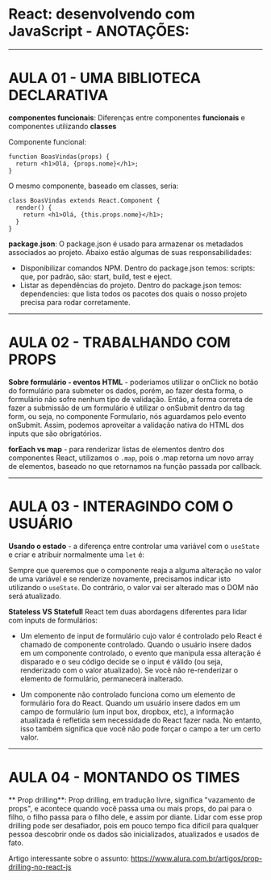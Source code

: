 # React: desenvolvendo com JavaScript - ANOTAÇÕES:

---

# AULA 01 - UMA BIBLIOTECA DECLARATIVA
**componentes funcionais**:
Diferenças entre componentes **funcionais** e componentes utilizando **classes**

Componente funcional:
```
function BoasVindas(props) {
  return <h1>Olá, {props.nome}</h1>;
}
```

O mesmo componente, baseado em classes, seria:
```
class BoasVindas extends React.Component {
  render() {
    return <h1>Olá, {this.props.nome}</h1>;
  }
}
```

**package.json**:
O package.json é usado para armazenar os metadados associados ao projeto. Abaixo estão algumas de suas responsabilidades:
 - Disponibilizar comandos NPM. Dentro do package.json temos: scripts: que, por padrão, são: start, build, test e eject.
 - Listar as dependências do projeto. Dentro do package.json temos: 
    dependencies: que lista todos os pacotes dos quais o nosso projeto precisa para rodar corretamente.


--- 

# AULA 02 - TRABALHANDO COM PROPS
**Sobre formulário -  eventos HTML** - poderiamos utilizar o onClick no botão do formulário para submeter os dados, porém, ao fazer desta forma, o formulário não sofre nenhum tipo de validação. Então, a forma correta de fazer a submissão de um formulário é utilizar o onSubmit dentro da tag form, ou seja, no componente Formulario, nós aguardamos pelo evento onSubmit. Assim, podemos aproveitar a validação nativa do HTML dos inputs que são obrigatórios.

**forEach vs map** - para renderizar listas de elementos dentro dos componentes React, utilizamos o ```.map```, pois o .map retorna um novo array de elementos, baseado no que retornamos na função passada por callback.

--- 

# AULA 03 - INTERAGINDO COM O USUÁRIO
**Usando o estado** - a diferença entre controlar uma variável com o ```useState``` e criar e atribuir normalmente uma ```let``` é:

  Sempre que queremos que o componente reaja a alguma alteração no valor de uma variável e se renderize novamente, precisamos indicar isto utilizando o ```useState```. Do contrário, o valor vai ser alterado mas o DOM não será atualizado.

**Stateless VS Statefull**
React tem duas abordagens diferentes para lidar com inputs de formulários:

  - Um elemento de input de formulário cujo valor é controlado pelo React é chamado de componente controlado.
  Quando o usuário insere dados em um componente controlado, o evento que manipula essa alteração é disparado e o seu código decide se o input é válido (ou seja, renderizado com o valor atualizado). Se você não re-renderizar o elemento de formulário, permanecerá inalterado.

  - Um componente não controlado funciona como um elemento de formulário fora do React.
  Quando um usuário insere dados em um campo de formulário (um input box, dropbox, etc), a informação atualizada é refletida sem necessidade do React fazer nada. No entanto, isso também significa que você não pode forçar o campo a ter um certo valor.

--- 

# AULA 04 - MONTANDO OS TIMES
** Prop drilling**: Prop drilling, em tradução livre, significa "vazamento de props", e acontece quando você passa uma ou mais props, do pai para o filho, o filho passa para o filho dele, e assim por diante. Lidar com esse prop drilling pode ser desafiador, pois em pouco tempo fica difícil para qualquer pessoa descobrir onde os dados são inicializados, atualizados e usados de fato.

Artigo interessante sobre o assunto: https://www.alura.com.br/artigos/prop-drilling-no-react-js

